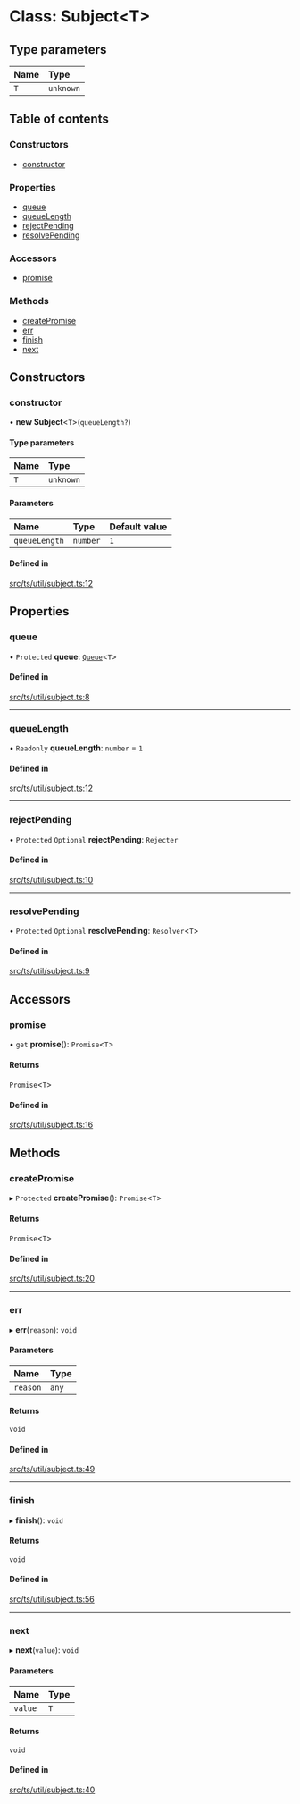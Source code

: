 # Class: Subject<T\>

## Type parameters

| Name | Type |
| :------ | :------ |
| `T` | `unknown` |

## Table of contents

### Constructors

- [constructor](Subject.md#constructor)

### Properties

- [queue](Subject.md#queue)
- [queueLength](Subject.md#queuelength)
- [rejectPending](Subject.md#rejectpending)
- [resolvePending](Subject.md#resolvepending)

### Accessors

- [promise](Subject.md#promise)

### Methods

- [createPromise](Subject.md#createpromise)
- [err](Subject.md#err)
- [finish](Subject.md#finish)
- [next](Subject.md#next)

## Constructors

### constructor

• **new Subject**<`T`\>(`queueLength?`)

#### Type parameters

| Name | Type |
| :------ | :------ |
| `T` | `unknown` |

#### Parameters

| Name | Type | Default value |
| :------ | :------ | :------ |
| `queueLength` | `number` | `1` |

#### Defined in

[src/ts/util/subject.ts:12](https://gitlab.com/i3-market/code/wp3/t3.2/i3m-wallet-monorepo/-/blob/645d0838/packages/wallet-protocol/src/ts/util/subject.ts#L12)

## Properties

### queue

• `Protected` **queue**: [`Queue`](Queue.md)<`T`\>

#### Defined in

[src/ts/util/subject.ts:8](https://gitlab.com/i3-market/code/wp3/t3.2/i3m-wallet-monorepo/-/blob/645d0838/packages/wallet-protocol/src/ts/util/subject.ts#L8)

___

### queueLength

• `Readonly` **queueLength**: `number` = `1`

#### Defined in

[src/ts/util/subject.ts:12](https://gitlab.com/i3-market/code/wp3/t3.2/i3m-wallet-monorepo/-/blob/645d0838/packages/wallet-protocol/src/ts/util/subject.ts#L12)

___

### rejectPending

• `Protected` `Optional` **rejectPending**: `Rejecter`

#### Defined in

[src/ts/util/subject.ts:10](https://gitlab.com/i3-market/code/wp3/t3.2/i3m-wallet-monorepo/-/blob/645d0838/packages/wallet-protocol/src/ts/util/subject.ts#L10)

___

### resolvePending

• `Protected` `Optional` **resolvePending**: `Resolver`<`T`\>

#### Defined in

[src/ts/util/subject.ts:9](https://gitlab.com/i3-market/code/wp3/t3.2/i3m-wallet-monorepo/-/blob/645d0838/packages/wallet-protocol/src/ts/util/subject.ts#L9)

## Accessors

### promise

• `get` **promise**(): `Promise`<`T`\>

#### Returns

`Promise`<`T`\>

#### Defined in

[src/ts/util/subject.ts:16](https://gitlab.com/i3-market/code/wp3/t3.2/i3m-wallet-monorepo/-/blob/645d0838/packages/wallet-protocol/src/ts/util/subject.ts#L16)

## Methods

### createPromise

▸ `Protected` **createPromise**(): `Promise`<`T`\>

#### Returns

`Promise`<`T`\>

#### Defined in

[src/ts/util/subject.ts:20](https://gitlab.com/i3-market/code/wp3/t3.2/i3m-wallet-monorepo/-/blob/645d0838/packages/wallet-protocol/src/ts/util/subject.ts#L20)

___

### err

▸ **err**(`reason`): `void`

#### Parameters

| Name | Type |
| :------ | :------ |
| `reason` | `any` |

#### Returns

`void`

#### Defined in

[src/ts/util/subject.ts:49](https://gitlab.com/i3-market/code/wp3/t3.2/i3m-wallet-monorepo/-/blob/645d0838/packages/wallet-protocol/src/ts/util/subject.ts#L49)

___

### finish

▸ **finish**(): `void`

#### Returns

`void`

#### Defined in

[src/ts/util/subject.ts:56](https://gitlab.com/i3-market/code/wp3/t3.2/i3m-wallet-monorepo/-/blob/645d0838/packages/wallet-protocol/src/ts/util/subject.ts#L56)

___

### next

▸ **next**(`value`): `void`

#### Parameters

| Name | Type |
| :------ | :------ |
| `value` | `T` |

#### Returns

`void`

#### Defined in

[src/ts/util/subject.ts:40](https://gitlab.com/i3-market/code/wp3/t3.2/i3m-wallet-monorepo/-/blob/645d0838/packages/wallet-protocol/src/ts/util/subject.ts#L40)
